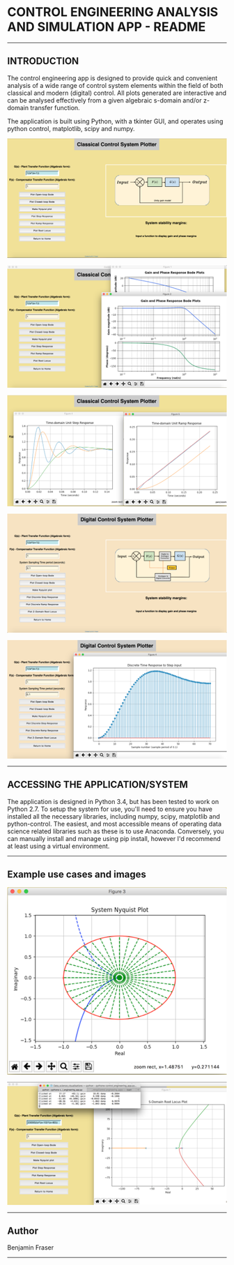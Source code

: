 # **CONTROL ENGINEERING ANALYSIS AND SIMULATION APP - README** 

----------

## INTRODUCTION 

The control engineering app is designed to provide quick and convenient analysis of a wide range of control system elements within the field of both classical and modern (digital) control. All plots generated are interactive and can be analysed effectively from a given algebraic s-domain and/or z-domain transfer function.

The application is built using Python, with a tkinter GUI, and operates using python control, matplotlib, scipy and numpy.

![application overview example](example_images/classical_control_example.png?raw=True "Application overview - The many different features available for classical control analysis.")

![application plot examples](example_images/classical_control_example_2.png?raw=True "Application overview - An example of bode plots producable by the application.")

![application time domain examples](example_images/time_response_examples.png?raw=True "Example of plotting a time-domain response to both step and ramp inputs.")

![application discrete time examples](example_images/digital_control_example.png?raw=True "An overview of the modern control system interface within the application.")

![application discrete time domain example](example_images/digital_control_example_2.png?raw=True "An example of the discrete time-domain plot capability.")

----------

## ACCESSING THE APPLICATION/SYSTEM

The application is designed in Python 3.4, but has been tested to work on Python 2.7. To setup the system for use, you'll need to ensure you have installed all the necessary libraries, including numpy, scipy, matplotlib and python-control. The easiest, and most accessible means of operating data science related libraries such as these is to use Anaconda. Conversely, you can manually install and manage using pip install, however I'd recommend at least using a virtual environment.  

----------

## Example use cases and images

![application nyquist plot](example_images/nyquist_example.png?raw=True "Example of using the app to produce a Nyquist plot.")

![application root locus](example_images/root_locus_example.png?raw=True "Root locus plotting example")

----------

## Author 

Benjamin Fraser

--------

